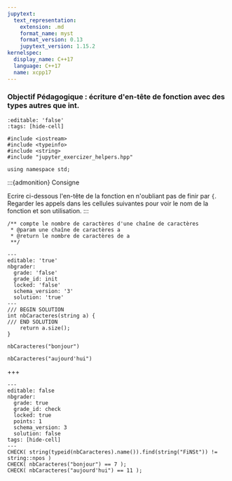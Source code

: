 ```yaml
---
jupytext:
  text_representation:
    extension: .md
    format_name: myst
    format_version: 0.13
    jupytext_version: 1.15.2
kernelspec:
  display_name: C++17
  language: C++17
  name: xcpp17
---
```


### Objectif Pédagogique : écriture d'en-tête de fonction avec des types autres que int.

```{code-cell}
:editable: 'false'
:tags: [hide-cell]

#include <iostream>
#include <typeinfo>
#include <string>
#include "jupyter_exercizer_helpers.hpp"

using namespace std;
```

:::{admonition} Consigne

Ecrire ci-dessous l'en-tête de la fonction
en n'oubliant pas de finir par `{`.
Regarder les appels dans les cellules suivantes pour
voir le nom de la fonction et son utilisation.
:::

```{code-cell}
/** compte le nombre de caractères d'une chaîne de caractères
 * @param une chaîne de caractères a
 * @return le nombre de caractères de a
 **/
```

```{code-cell}
---
editable: 'true'
nbgrader:
  grade: 'false'
  grade_id: init
  locked: 'false'
  schema_version: '3'
  solution: 'true'
---
/// BEGIN SOLUTION
int nbCaracteres(string a) {
/// END SOLUTION
    return a.size();
}

```

```{code-cell}
nbCaracteres("bonjour")
```

```{code-cell}
nbCaracteres("aujourd'hui")
```

+++

```{code-cell}
---
editable: false
nbgrader:
  grade: true
  grade_id: check
  locked: true
  points: 1
  schema_version: 3
  solution: false
tags: [hide-cell]
---
CHECK( string(typeid(nbCaracteres).name()).find(string("FiNSt")) != string::npos )
CHECK( nbCaracteres("bonjour") == 7 );
CHECK( nbCaracteres("aujourd'hui") == 11 );
```